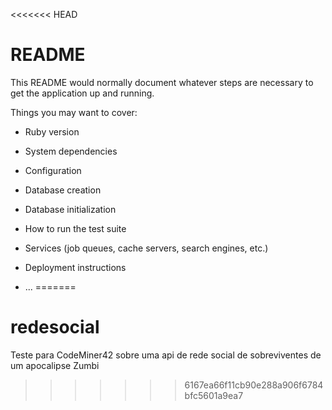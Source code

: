 <<<<<<< HEAD
# README

This README would normally document whatever steps are necessary to get the
application up and running.

Things you may want to cover:

* Ruby version

* System dependencies

* Configuration

* Database creation

* Database initialization

* How to run the test suite

* Services (job queues, cache servers, search engines, etc.)

* Deployment instructions

* ...
=======
# redesocial
Teste para CodeMiner42 sobre uma api de rede social de sobreviventes de um apocalipse Zumbi
>>>>>>> 6167ea66f11cb90e288a906f6784bfc5601a9ea7
